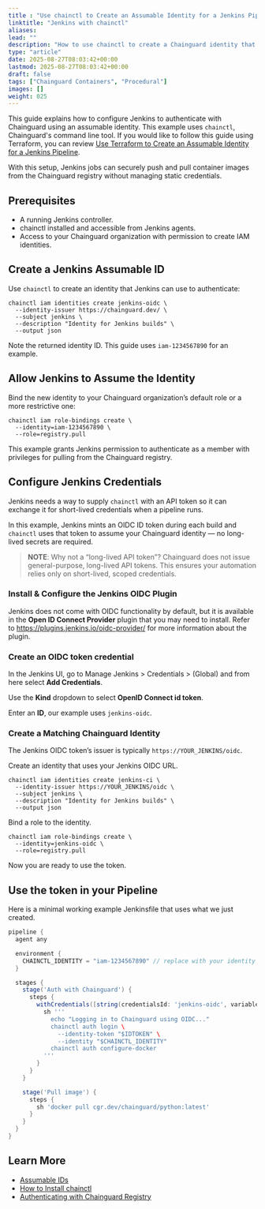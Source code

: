```yaml
---
title : "Use chainctl to Create an Assumable Identity for a Jenkins Pipeline"
linktitle: "Jenkins with chainctl"
aliases:
lead: ""
description: "How to use chainctl to create a Chainguard identity that can be assumed by a Jenkins Pipeline."
type: "article"
date: 2025-08-27T08:03:42+00:00
lastmod: 2025-08-27T08:03:42+00:00
draft: false
tags: ["Chainguard Containers", "Procedural"]
images: []
weight: 025
---
```


This guide explains how to configure Jenkins to authenticate with Chainguard using an assumable identity. This example uses `chainctl`, Chainguard's command line tool. If you would like to follow this guide using Terraform, you can review [Use Terraform to Create an Assumable Identity for a Jenkins Pipeline](/chainguard/administration/assumable-ids/identity-examples/jenkins-identity-terraform/).

With this setup, Jenkins jobs can securely push and pull container images from the Chainguard registry without managing static credentials.


## Prerequisites

- A running Jenkins controller.
- chainctl installed and accessible from Jenkins agents.
- Access to your Chainguard organization with permission to create IAM identities.


## Create a Jenkins Assumable ID

Use `chainctl` to create an identity that Jenkins can use to authenticate:

```shell
chainctl iam identities create jenkins-oidc \
  --identity-issuer https://chainguard.dev/ \
  --subject jenkins \
  --description "Identity for Jenkins builds" \
  --output json
```

Note the returned identity ID. This guide uses `iam-1234567890` for an example.


## Allow Jenkins to Assume the Identity

Bind the new identity to your Chainguard organization’s default role or a more restrictive one:

```shell
chainctl iam role-bindings create \
  --identity=iam-1234567890 \
  --role=registry.pull
```

This example grants Jenkins permission to authenticate as a member with privileges for pulling from the Chainguard registry.


## Configure Jenkins Credentials

Jenkins needs a way to supply `chainctl` with an API token so it can exchange it for short-lived credentials when a pipeline runs.

In this example, Jenkins mints an OIDC ID token during each build and `chainctl` uses that token to assume your Chainguard identity — no long-lived secrets are required.

> **NOTE**: Why not a “long-lived API token”? Chainguard does not issue general-purpose, long-lived API tokens. This ensures your automation relies only on short-lived, scoped credentials.


### Install & Configure the Jenkins OIDC Plugin

Jenkins does not come with OIDC functionality by default, but it is available in the **Open ID Connect Provider** plugin that you may need to install. Refer to https://plugins.jenkins.io/oidc-provider/ for more information about the plugin.


### Create an OIDC token credential

In the Jenkins UI, go to Manage Jenkins > Credentials > (Global) and from here select **Add Credentials**.

Use the **Kind** dropdown to select **OpenID Connect id token**.

Enter an **ID**, our example uses `jenkins-oidc`.


### Create a Matching Chainguard Identity

The Jenkins OIDC token’s issuer is typically `https://YOUR_JENKINS/oidc`.

Create an identity that uses your Jenkins OIDC URL.

```shell
chainctl iam identities create jenkins-ci \
  --identity-issuer https://YOUR_JENKINS/oidc \
  --subject jenkins \
  --description "Identity for Jenkins builds" \
  --output json
```

Bind a role to the identity.

```shell
chainctl iam role-bindings create \
  --identity=jenkins-oidc \
  --role=registry.pull
```

Now you are ready to use the token.


## Use the token in your Pipeline

Here is a minimal working example Jenkinsfile that uses what we just created.

```groovy
pipeline {
  agent any

  environment {
    CHAINCTL_IDENTITY = "iam-1234567890" // replace with your identity ID
  }

  stages {
    stage('Auth with Chainguard') {
      steps {
        withCredentials([string(credentialsId: 'jenkins-oidc', variable: 'IDTOKEN')]) {
          sh '''
            echo "Logging in to Chainguard using OIDC..."
            chainctl auth login \
              --identity-token "$IDTOKEN" \
              --identity "$CHAINCTL_IDENTITY"
            chainctl auth configure-docker
          '''
        }
      }
    }

    stage('Pull image') {
      steps {
        sh 'docker pull cgr.dev/chainguard/python:latest'
      }
    }
  }
}
```

## Learn More

- [Assumable IDs](/chainguard/administration/assumable-ids/)
- [How to Install chainctl](/chainguard/chainctl-usage/how-to-install-chainctl/)
- [Authenticating with Chainguard Registry](/chainguard/chainguard-images/chainguard-registry/authenticating/)

